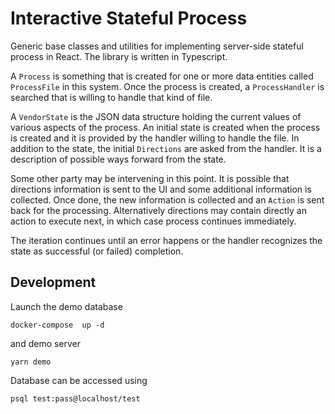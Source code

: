 # Interactive Stateful Process

Generic base classes and utilities for implementing server-side stateful process
in React. The library is written in Typescript.

A `Process` is something that is created for one or more data entities called `ProcessFile` in this
system. Once the process is created, a `ProcessHandler` is searched that is willing to handle
that kind of file.

A `VendorState` is the JSON data structure holding the current values of various aspects of the process.
An initial state is created when the process is created and it is provided by the handler willing to
handle the file. In addition to the state, the initial `Directions` are asked from the handler. It is
a description of possible ways forward from the state.

Some other party may be intervening in this point. It is possible that directions information is sent to
the UI and some additional information is collected. Once done, the new information is collected and
an `Action` is sent back for the processing. Alternatively directions may contain directly an action to
execute next, in which case process continues immediately.

The iteration continues until an error happens or the handler recognizes the state as successful (or failed)
completion.

## Development

Launch the demo database
```
docker-compose  up -d
```
and demo server
```
yarn demo
```

Database can be accessed using
```
psql test:pass@localhost/test
```
